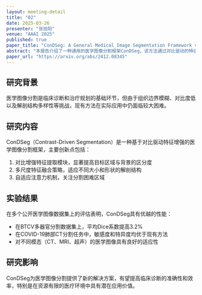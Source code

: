```yaml
---
layout: meeting-detail
title: "02"
date: 2025-03-26
presenter: "张旭阳"
venue: "AAAI 2025"
published: true
paper_title: "ConDSeg: A General Medical Image Segmentation Framework via Contrast-Driven Feature Enhancement"
abstract: "本报告介绍了一种通用的医学图像分割框架ConDSeg，该方法通过对比驱动的特征增强提高了分割精度和泛化性能。"
paper_url: "https://arxiv.org/abs/2412.08345"
---
```


## 研究背景

医学图像分割是临床诊断和治疗规划的基础环节，但由于组织边界模糊、对比度低以及解剖结构多样性等挑战，现有方法在实际应用中仍面临较大困难。

## 研究内容

ConDSeg（Contrast-Driven Segmentation）是一种基于对比驱动特征增强的医学图像分割框架，主要创新点包括：

1. 对比增强特征提取模块，显著提高目标区域与背景的区分度
2. 多尺度特征融合策略，适应不同大小和形状的解剖结构
3. 自适应注意力机制，关注分割困难区域

## 实验结果

在多个公开医学图像数据集上的评估表明，ConDSeg具有优越的性能：

- 在BTCV多器官分割数据集上，平均Dice系数提高3.2%
- 在COVID-19肺部CT分割任务中，敏感度和特异度均优于现有方法
- 对不同模态（CT、MRI、超声）的医学图像具有良好的适应性

## 研究影响

ConDSeg为医学图像分割提供了新的解决方案，有望提高临床诊断的准确性和效率，特别是在资源有限的医疗环境中具有潜在应用价值。
